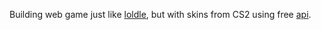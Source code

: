 Building web game just like [loldle](https://loldle.net/), but with skins from CS2 using free [api](https://github.com/ByMykel/CSGO-API).